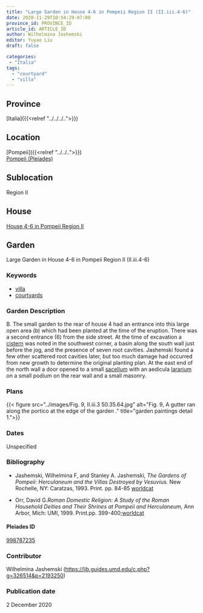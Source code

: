 ```yaml
---
title: "Large Garden in House 4-6 in Pompeii Region II (II.iii.4-6)"
date: 2020-11-29T10:54:29-07:00
province_id: PROVINCE_ID
article_id: ARTICLE_ID
author: Wilhelmina Jashemski
editor: Yuyao Liu
draft: false

categories:
 - "Italia"
tags:
  - "courtyard"
  - "villa"
---
```


## Province
[Italia]({{<relref "../../../..">}})

## Location

[Pompeii]({{<relref "../../..">}}) \
[Pompeii (Pleiades)](https://pleiades.stoa.org/places/433032)
<!--### Location Description-->

<!-- LEAVE THIS BLANK FOR NOW -->

## Sublocation
Region II


## House
[House 4-6 in Pompeii Region II](https://pleiades.stoa.org/places/998787235)


## Garden
Large Garden in House 4-6 in Pompeii Region II (II.iii.4-6)

### Keywords
- [villa](http://vocab.getty.edu/page/aat/300000325)
- [courtyards](http://vocab.getty.edu/page/aat/300004095)

### Garden Description
B. The small garden to the rear of house 4 had an entrance into this large open area (b) which had been planted at the time of the eruption. There was a second entrance (6) from the side street. At the time of excavation a [cistern](http://vocab.getty.edu/page/aat/300052558) was noted in the southwest corner, a basin along the south wall just before the jog, and the presence of seven root cavities. Jashemski found a few other scattered root cavities later, but too much damage had occurred from new growth to determine the original planting plan. At the east end of the north wall a door opened to a small [sacellum](http://www.getty.edu/vow/AATFullDisplay?find=sacellum&logic=AND&note=&english=N&prev_page=1&subjectid=300007570) with an aedicula [lararium](http://vocab.getty.edu/page/aat/300400600) on a small podium on the rear wall and a small masonry. 


### Plans
{{< figure src="../images/Fig. 9, II.iii.3  50.35.64.jpg" alt="Fig. 9, A gutter ran along the portico at the edge of the garden ." title="garden  paintings detail 1.">}}


### Dates
Unspecified

### Bibliography
- Jashemski, Wilhelmina F, and Stanley A. Jashemski, *The Gardens of Pompeii: Herculaneum and the Villas Destroyed by Vesuvius.* New Rochelle, NY: Caratzas, 1993. Print. pp. 84-85
[worldcat](http://www.worldcat.org/oclc/769881162)

- Orr, David G.*Roman Domestic Religion: A Study of the Roman Household Deities and Their Shrines at Pompeii and Herculaneum,* Ann Arbor, Mich: UMI, 1999. Print.pp. 399-400;[worldcat](http://www.worldcat.org/oclc/644432540)



<!--#### Periodo ID-->

<!-- [PERIODO_ID](https://pleiades.stoa.org/places/PLEIADES_ID) -->

#### Pleiades ID

[998787235](https://pleiades.stoa.org/places/998787235)





### Contributor
Wilhelmina Jashemski (https://lib.guides.umd.edu/c.php?g=326514&p=2193250)


### Publication date
2 December 2020

<!--### Related articles-->

<!-- Links to other related articles. Leave blank for now -->
